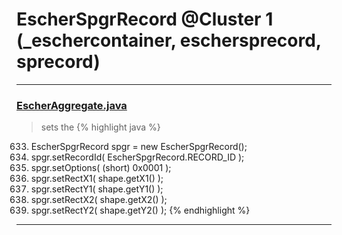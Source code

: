 # EscherSpgrRecord @Cluster 1 (_eschercontainer, eschersprecord, sprecord)

***

### [EscherAggregate.java](https://searchcode.com/codesearch/view/15642409/)
> sets the 
{% highlight java %}
633. EscherSpgrRecord spgr = new EscherSpgrRecord();
643. spgr.setRecordId( EscherSpgrRecord.RECORD_ID );
644. spgr.setOptions( (short) 0x0001 );
645. spgr.setRectX1( shape.getX1() );
646. spgr.setRectY1( shape.getY1() );
647. spgr.setRectX2( shape.getX2() );
648. spgr.setRectY2( shape.getY2() );
{% endhighlight %}

***

